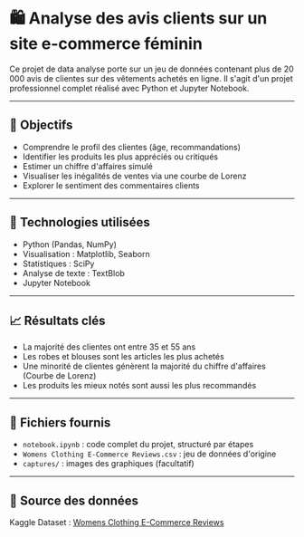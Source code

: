 # 🛍️ Analyse des avis clients sur un site e-commerce féminin

Ce projet de data analyse porte sur un jeu de données contenant plus de 20 000 avis de clientes sur des vêtements achetés en ligne. Il s'agit d'un projet professionnel complet réalisé avec Python et Jupyter Notebook.

---

## 🎯 Objectifs

- Comprendre le profil des clientes (âge, recommandations)
- Identifier les produits les plus appréciés ou critiqués
- Estimer un chiffre d'affaires simulé
- Visualiser les inégalités de ventes via une courbe de Lorenz
- Explorer le sentiment des commentaires clients

---

## 🧰 Technologies utilisées

- Python (Pandas, NumPy)
- Visualisation : Matplotlib, Seaborn
- Statistiques : SciPy
- Analyse de texte : TextBlob
- Jupyter Notebook

---

## 📈 Résultats clés

- La majorité des clientes ont entre 35 et 55 ans
- Les robes et blouses sont les articles les plus achetés
- Une minorité de clientes génèrent la majorité du chiffre d'affaires (Courbe de Lorenz)
- Les produits les mieux notés sont aussi les plus recommandés

---

## 📁 Fichiers fournis

- `notebook.ipynb` : code complet du projet, structuré par étapes
- `Womens Clothing E-Commerce Reviews.csv` : jeu de données d'origine
- `captures/` : images des graphiques (facultatif)

---

## 🔗 Source des données

Kaggle Dataset : [Womens Clothing E-Commerce Reviews](https://www.kaggle.com/nicapotato/womens-ecommerce-clothing-reviews)
